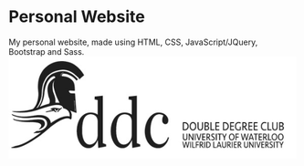 # Personal Website
My personal website, made using HTML, CSS, JavaScript/JQuery, Bootstrap and Sass.
![Alt text](/img/ddc_logo.jpg?raw=true "test")
